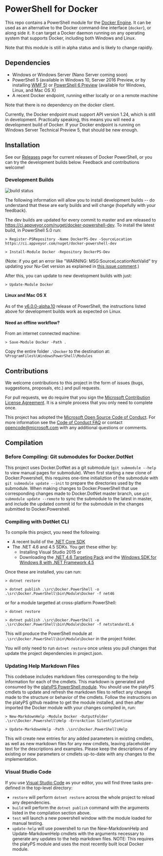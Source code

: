 # PowerShell for Docker
This repo contains a PowerShell module for the [Docker Engine](
https://github.com/docker/docker/). It can be used as an alternative to the
Docker command-line interface (`docker`), or along side it. It can target a
Docker daemon running on any operating system that supports Docker, including
both Windows and Linux.

Note that this module is still in alpha status and is likely to change rapidly.

## Dependencies
* Windows or Windows Server (Nano Server coming soon)
* PowerShell 5 (available in Windows 10, Server 2016 Preview, or by installing
  [WMF 5](https://www.microsoft.com/en-us/download/details.aspx?id=50395)) or
  [PowerShell 6 Preview](https://github.com/powershell/powershell) (available for Windows, Linux, and Mac OS X)
* A recent Docker endpoint, running either locally or on a remote machine

Note that there is no dependency on the docker client.

Currently, the Docker endpoint must support API version 1.24, which is still in
development. Practically speaking, this means you will need a development build
of Docker. If your Docker endpoint is running on Windows Server Technical Preview
5, that should be new enough.

## Installation
See our [Releases](https://github.com/Microsoft/Docker-PowerShell/releases) page for current releases
of Docker PowerShell, or you can try the development builds below. Feedback and
contributions welcome!

### Development Builds

![build status](https://ci.appveyor.com/api/projects/status/ysh1lrw8fxjjylpo/branch/master)

The following information will allow you to install development builds -- do
understand that these are early builds and will change (hopefully with your
feedback).

The dev builds are updated for every commit to master and are released to
https://ci.appveyor.com/nuget/docker-powershell-dev. To install the latest
build, in PowerShell 5.0 run:

    > Register-PSRepository -Name DockerPS-Dev -SourceLocation https://ci.appveyor.com/nuget/docker-powershell-dev

    > Install-Module Docker -Repository DockerPS-Dev
(Note: if you get an error like "WARNING: MSG:SourceLocationNotValid" try updating your Nu-Get version as explained in [this issue comment](https://github.com/Microsoft/Docker-PowerShell/issues/62#issuecomment-221659534).)

After this, you can update to new development builds with just:

    > Update-Module Docker

#### Linux and Mac OS X

As of the [v6.0.0-alpha.10](https://github.com/PowerShell/PowerShell/releases/tag/v6.0.0-alpha.10) release of PowerShell, the instructions
listed above for development builds work as expected on Linux.

#### Need an offline workflow?

From an internet connected machine:

    > Save-Module Docker -Path .

Copy the entire folder `.\Docker` to the destination at: `%ProgramFiles%\WindowsPowerShell\Modules`

## Contributions
We welcome contributions to this project in the form of issues (bugs,
suggestions, proposals, etc.) and pull requests.

For pull requests, we do require that you sign the [Microsoft Contribution
License Agreement](https://cla.microsoft.com/). It is a simple process that you
only need to complete once.

This project has adopted the [Microsoft Open Source Code of
Conduct](https://opensource.microsoft.com/codeofconduct/). For more information
see the [Code of Conduct
FAQ](https://opensource.microsoft.com/codeofconduct/faq/) or contact
[opencode@microsoft.com](mailto:opencode@microsoft.com) with any additional
questions or comments.

## Compilation
### Before Compiling: Git submodules for Docker.DotNet
This project uses Docker.DotNet as a git submodule (`git submodule --help` to
view manual pages for submodule).  When first starting a new clone of
Docker.Powershell, this requires one-time initializtion of the submodule with
`git submodule update --init` to prepare the directories used by the
submodule. When making changes to Docker.PowerShell that use corresponding
changes made to Docker.DotNet master branch, use `git submodule update --remote`
to sync the submodule to the latest in master, and include the updated commit id
for the submodule in the changes submitted to Docker.Powershell.

### Compiling with DotNet CLI
To compile this project, you need the following:
* A recent build of the [.NET Core SDK](https://github.com/dotnet/cli/releases)
* The .NET 4.6 and 4.5 SDKs. You get these either by:
  * Installing Visual Studio 2015 or
  * Downloading the [.NET 4.6 Targeting
Pack](https://www.microsoft.com/en-us/download/details.aspx?id=48136)
and the [Windows SDK for Windows 8 with .NET Framework 4.5](https://developer.microsoft.com/en-us/windows/downloads/windows-8-sdk)

Once these are installed, you can run:

    > dotnet restore

    > dotnet publish .\src\Docker.PowerShell -o .\src\Docker.PowerShell\bin\Module\Docker -f net46

or for a module targetted at cross-platform PowerShell:

    > dotnet restore

    > dotnet publish .\src\Docker.PowerShell -o .\src\Docker.PowerShell\bin\Module\Docker -f netstandard1.6

This will produce the PowerShell module at
`.\src\Docker.PowerShell\bin\Module\Docker` in the project folder.

You will only need to run `dotnet restore` once unless you pull changes that
update the project dependencies in project.json.

### Updating Help Markdown Files
This codebase includes markdown files corresponding to the help information for 
each of the cmdlets. This markdown is generated and consumed by the 
[platyPS PowerShell module](https://github.com/PowerShell/platyPS). You should use
the platyPS cmdlets to update and refresh the markdown files to reflect any changes
made to the structure or behavior of the cmdlets.  Follow the instructions on the 
platyPS github readme to get the module installed, and then after imported the
Docker module with your changes compiled in, run:

    > New-MarkdownHelp -Module Docker -OutputFolder .\src\Docker.Powershell\Help -ErrorAction SilentlyContinue

    > Update-MarkdownHelp -Path .\src\Docker.PowerShell\Help

This will create new entries for any added parameters in existing cmdlets, as well as
new markdown files for any new cmdlets, leaving placeholder text for the descriptions
and examples. Please keep the descriptions of any existing or new parameters or cmdlets
up-to-date with any changes to the implementation.

### Visual Studio Code
If you use [Visual Studio Code](https://code.visualstudio.com/) as your editor,
you will find three tasks pre-defined in the top-level directory:
* `restore` will perform `dotnet restore` across the whole project to reload any
  dependencies.
* `build` will perform the `dotnet publish` command with the arguments listed in
  the compilation section above.
* `test` will launch a new powershell window with the module loaded for manual
  testing.
* `update-help` will use powershell to run the New-MarkdownHelp and 
  Update-MarkdownHelp cmdlets with the arguments necessary to generate any
  updates to the help markdown files. NOTE: This requires the platyPS module
  and uses the most recently built local Docker module.